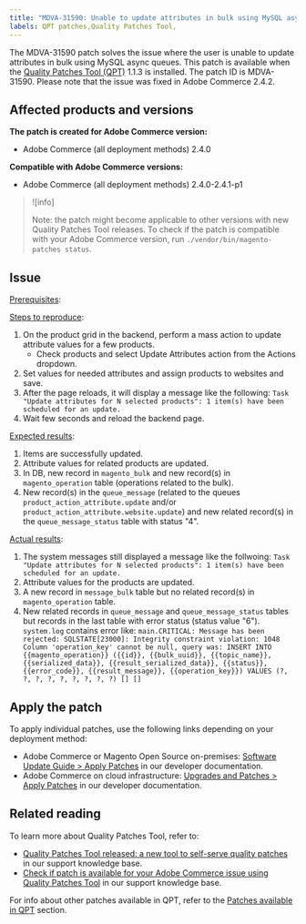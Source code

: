 ```yaml
---
title: "MDVA-31590: Unable to update attributes in bulk using MySQL async queues"
labels: QPT patches,Quality Patches Tool,
---
```


The MDVA-31590 patch solves the issue where the user is unable to update attributes in bulk using MySQL async queues. This patch is available when the [Quality Patches Tool (QPT)](https://support.magento.com/hc/en-us/articles/360047139492) 1.1.3 is installed. The patch ID is MDVA-31590. Please note that the issue was fixed in Adobe Commerce 2.4.2.

## Affected products and versions

**The patch is created for Adobe Commerce version:**

* Adobe Commerce (all deployment methods) 2.4.0

**Compatible with Adobe Commerce versions:**

* Adobe Commerce (all deployment methods) 2.4.0-2.4.1-p1

>![info]
>
>Note: the patch might become applicable to other versions with new Quality Patches Tool releases. To check if the patch is compatible with your Adobe Commerce version, run `./vendor/bin/magento-patches status`.

## Issue

<ins>Prerequisites</ins>:


<ins>Steps to reproduce</ins>:

1. On the product grid in the backend, perform a mass action to update attribute values for a few products.
    * Check products and select Update Attributes action from the Actions dropdown.
1. Set values for needed attributes and assign products to websites and save.
1. After the page reloads, it will display a message like the following:
    `Task "Update attributes for N selected products": 1 item(s) have been scheduled for an update.`
1. Wait few seconds and reload the backend page.

<ins>Expected results</ins>:

1. Items are successfully updated.
1. Attribute values for related products are updated.
1. In DB, new record in `magento_bulk` and new record(s) in `magento_operation` table (operations related to the bulk).
1. New record(s) in the `queue_message` (related to the queues `product_action_attribute.update` and/or `product_action_attribute.website.update`) and new related record(s) in the `queue_message_status` table with status "4".

<ins>Actual results</ins>:

1. The system messages still displayed a message like the follwoing:
`Task "Update attributes for N selected products": 1 item(s) have been scheduled for an update.`
1. Attribute values for the products are updated.
1. A new record in `message_bulk` table but no related record(s) in `magento_operation` table.
1. New related records in `queue_message` and `queue_message_status` tables but records in the last table with error status (status value "6").
`system.log` contains error like:
 `main.CRITICAL: Message has been rejected: SQLSTATE[23000]: Integrity constraint violation: 1048 Column 'operation_key' cannot be null, query was: INSERT INTO {{magento_operation}} ({{id}}, {{bulk_uuid}}, {{topic_name}}, {{serialized_data}}, {{result_serialized_data}}, {{status}}, {{error_code}}, {{result_message}}, {{operation_key}}) VALUES (?, ?, ?, ?, ?, ?, ?, ?, ?) [] []`

## Apply the patch

To apply individual patches, use the following links depending on your deployment method:

* Adobe Commerce or Magento Open Source on-premises: [Software Update Guide > Apply Patches](https://devdocs.magento.com/guides/v2.4/comp-mgr/patching/mqp.html) in our developer documentation.
* Adobe Commerce on cloud infrastructure: [Upgrades and Patches > Apply Patches](https://devdocs.magento.com/cloud/project/project-patch.html) in our developer documentation.

## Related reading

To learn more about Quality Patches Tool, refer to:

* [Quality Patches Tool released: a new tool to self-serve quality patches](https://support.magento.com/hc/en-us/articles/360047139492) in our support knowledge base.
* [Check if patch is available for your Adobe Commerce issue using Quality Patches Tool](https://support.magento.com/hc/en-us/articles/360047125252) in our support knowledge base.

For info about other patches available in QPT, refer to the [Patches available in QPT](https://support.magento.com/hc/en-us/sections/360010506631-Patches-available-in-MQP-tool-) section.
